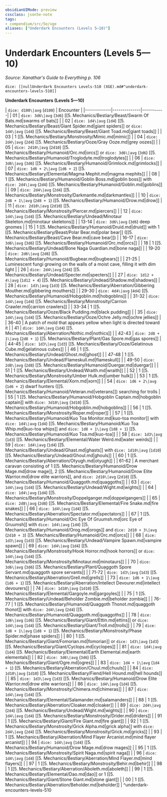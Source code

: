 ```yaml
---
obsidianUIMode: preview
cssclass: json5e-note
tags:
- compendium/src/5e/xge
aliases: ["Underdark Encounters (Levels 5—10)"]
---
```

# Underdark Encounters (Levels 5—10)
*Source: Xanathar's Guide to Everything p. 106* 

`dice: [[nullUnderdark Encounters Levels-510 (XGE).md#^underdark-encounters-levels-510]]`

**Underdark Encounters (Levels 5—10)**

| `dice: d100\|avg` (`d100`) | Encounter |
|-------------|--------------|-----------|
| 01 | `dice: 3d6\|avg` (`3d6`) [[5. Mechanics/Bestiary/Beast/Swarm Of Bats.md\|swarms of bats]] |
| 02 | `dice: 1d4\|avg` (`1d4`) [[5. Mechanics/Bestiary/Beast/Giant Spider.md\|giant spiders]] or `dice: 1d4\|avg` (`1d4`) [[5. Mechanics/Bestiary/Beast/Giant Toad.md\|giant toads]] |
| 03 | 1 [[5. Mechanics/Bestiary/Monstrosity/Mimic.md\|mimic]] |
| 04 | `dice: 2d4\|avg` (`2d4`) [[5. Mechanics/Bestiary/Ooze/Gray Ooze.md\|grey oozes]] |
| 05 | `dice: 2d10\|avg` (`2d10`) [[5. Mechanics/Bestiary/Humanoid/Orc.md\|orcs]] or `dice: 3d6\|avg` (`3d6`) [[5. Mechanics/Bestiary/Humanoid/Troglodyte.md\|troglodytes]] |
| 06 | `dice: 3d6\|avg` (`3d6`) [[5. Mechanics/Bestiary/Humanoid/Grimlock.md\|grimlocks]] |
| 07 | `dice: 1d6 + 2\|avg` (`1d6 + 2`) [[5. Mechanics/Bestiary/Elemental/Magma Mephit.md\|magma mephits]] |
| 08 | 1 [[5. Mechanics/Bestiary/Humanoid/Goblin Boss.md\|goblin boss]] with `dice: 2d4\|avg` (`2d4`) [[5. Mechanics/Bestiary/Humanoid/Goblin.md\|goblins]] |
| 09 | `dice: 2d4\|avg` (`2d4`) [[5. Mechanics/Bestiary/Monstrosity/Darkmantle.md\|darkmantles]] |
| 10 | `dice: 2d8 + 1\|avg` (`2d8 + 1`) [[5. Mechanics/Bestiary/Humanoid/Drow.md\|drow]] |
| 11 | `dice: 2d10\|avg` (`2d10`) [[5. Mechanics/Bestiary/Monstrosity/Piercer.md\|piercers]] |
| 12 | `dice: 1d4\|avg` (`1d4`) [[5. Mechanics/Bestiary/Undead/Minotaur Skeleton.md\|minotaur skeletons]] |
| 13-14 | `dice: 3d6\|avg` (`3d6`) deep gnomes |
| 15 | 1 [[5. Mechanics/Bestiary/Humanoid/Druid.md\|druid]] with 1 [[5. Mechanics/Bestiary/Beast/Polar Bear.md\|polar bear]] ([[5. Mechanics/Bestiary/Beast/Cave Bear.md\|cave bear]]) |
| 16-17 | `dice: 3d6\|avg` (`3d6`) [[5. Mechanics/Bestiary/Humanoid/Orc.md\|orcs]] |
| 18 | 1 [[5. Mechanics/Bestiary/Undead/Bone Naga Guardian.md\|bone naga]] |
| 19-20 | `dice: 2d6\|avg` (`2d6`) [[5. Mechanics/Bestiary/Humanoid/Bugbear.md\|bugbears]] |
| 21-25 | Luminescent fungi growing on the walls of a moist cave, filling it with dim light |
| 26 | `dice: 2d4\|avg` (`2d4`) [[5. Mechanics/Bestiary/Undead/Specter.md\|specters]] |
| 27 | `dice: 1d12 + 4\|avg` (`1d12 + 4`) [[5. Mechanics/Bestiary/Undead/Shadow.md\|shadows]] |
| 28 | `dice: 1d3\|avg` (`1d3`) [[5. Mechanics/Bestiary/Aberration/Gibbering Mouther.md\|gibbering mouthers]] |
| 29-30 | `dice: 4d4\|avg` (`4d4`) [[5. Mechanics/Bestiary/Humanoid/Hobgoblin.md\|hobgoblins]] |
| 31-32 | `dice: 1d4\|avg` (`1d4`) [[5. Mechanics/Bestiary/Monstrosity/Carrion Crawler.md\|carrion crawlers]] |
| 33-34 | 1 [[5. Mechanics/Bestiary/Ooze/Black Pudding.md\|black pudding]] |
| 35 | `dice: 1d4\|avg` (`1d4`) [[5. Mechanics/Bestiary/Ooze/Ochre Jelly.md\|ochre jellies]] |
| 36-40 | A patch of mold that appears yellow when light is directed toward it |
| 41 | `dice: 1d4\|avg` (`1d4`) [[5. Mechanics/Bestiary/Aberration/Nothic.md\|nothics]] |
| 42-43 | `dice: 2d8 + 1\|avg` (`2d8 + 1`) [[5. Mechanics/Bestiary/Plant/Gas Spore.md\|gas spores]] |
| 44-45 | `dice: 1d3\|avg` (`1d3`) [[5. Mechanics/Bestiary/Ooze/Gelatinous Cube.md\|gelatinous cubes]] |
| 46 | 1 [[5. Mechanics/Bestiary/Undead/Ghost.md\|ghost]] |
| 47-48 | 1 [[5. Mechanics/Bestiary/Undead/Flameskull.md\|flameskull]] |
| 49-50 | `dice: 2d8\|avg` (`2d8`) [[5. Mechanics/Bestiary/Humanoid/Duergar.md\|duergar]] |
| 51 | 1 [[5. Mechanics/Bestiary/Undead/Wraith.md\|wraith]] |
| 52 | 1 [[5. Mechanics/Bestiary/Monstrosity/Umber Hulk.md\|umber hulk]] |
| 53 | 1 [[5. Mechanics/Bestiary/Elemental/Xorn.md\|xorn]] |
| 54 | `dice: 1d6 + 2\|avg` (`1d6 + 2`) dwarf hunters ([[5. Mechanics/Bestiary/Humanoid/Veteran.md\|veterans]]) searching for trolls |
| 55 | 1 [[5. Mechanics/Bestiary/Humanoid/Hobgoblin Captain.md\|hobgoblin captain]] with `dice: 3d10\|avg` (`3d10`) [[5. Mechanics/Bestiary/Humanoid/Hobgoblin.md\|hobgoblins]] |
| 56 | 1 [[5. Mechanics/Bestiary/Monstrosity/Roper.md\|roper]] |
| 57 | 1 [[5. Mechanics/Bestiary/Humanoid/Kuo Toa Monitor.md\|kuo-toa monitor]] with `dice: 1d4\|avg` (`1d4`) [[5. Mechanics/Bestiary/Humanoid/Kuo Toa Whip.md\|kuo-toa whips]] and `dice: 1d8 + 1\|avg` (`1d8 + 1`) [[5. Mechanics/Bestiary/Humanoid/Kuo Toa.md\|kuo-toa]] |
| 58 | `dice: 1d3\|avg` (`1d3`) [[5. Mechanics/Bestiary/Elemental/Water Weird.md\|water weirds]] |
| 59 | `dice: 1d4\|avg` (`1d4`) [[5. Mechanics/Bestiary/Undead/Ghast.md\|ghasts]] with `dice: 1d10\|avg` (`1d10`) [[5. Mechanics/Bestiary/Undead/Ghoul.md\|ghouls]] |
| 60 | 1 [[5. Mechanics/Bestiary/Aberration/Otyugh.md\|otyugh]] |
| 61-62 | A merchant caravan consisting of 1 [[5. Mechanics/Bestiary/Humanoid/Drow Mage.md\|drow mage]], 2 [[5. Mechanics/Bestiary/Humanoid/Drow Elite Warrior.md\|drow elite warriors]], and `dice: 2d10\|avg` (`2d10`) [[5. Mechanics/Bestiary/Humanoid/Quaggoth.md\|quaggoths]] |
| 63 | `dice: 1d4\|avg` (`1d4`) [[5. Mechanics/Bestiary/Undead/Wight.md\|wights]] |
| 64 | `dice: 1d4\|avg` (`1d4`) [[5. Mechanics/Bestiary/Monstrosity/Doppelganger.md\|doppelgangers]] |
| 65 | `dice: 2d8\|avg` (`2d8`) [[5. Mechanics/Bestiary/Elemental/Fire Snake.md\|fire snakes]] |
| 66 | `dice: 1d4\|avg` (`1d4`) [[5. Mechanics/Bestiary/Aberration/Spectator.md\|spectators]] |
| 67 | 1 [[5. Mechanics/Bestiary/Humanoid/Orc Eye Of Gruumsh.md\|orc Eye of Gruumsh]] with `dice: 1d4\|avg` (`1d4`) [[5. Mechanics/Bestiary/Humanoid/Orog.md\|orogs]] and `dice: 2d10 + 3\|avg` (`2d10 + 3`) [[5. Mechanics/Bestiary/Humanoid/Orc.md\|orcs]] |
| 68 | `dice: 1d3\|avg` (`1d3`) [[5. Mechanics/Bestiary/Undead/Vampire Spawn.md\|vampire spawn]] |
| 69 | `dice: 1d4\|avg` (`1d4`) [[5. Mechanics/Bestiary/Monstrosity/Hook Horror.md\|hook horrors]] or `dice: 1d4\|avg` (`1d4`) [[5. Mechanics/Bestiary/Monstrosity/Minotaur.md\|minotaurs]] |
| 70 | `dice: 3d6\|avg` (`3d6`) [[5. Mechanics/Bestiary/Plant/Quaggoth Spore Servant.md\|quaggoth spore servants]] |
| 71-72 | `dice: 1d3\|avg` (`1d3`) [[5. Mechanics/Bestiary/Aberration/Grell.md\|grells]] |
| 73 | `dice: 1d6 + 1\|avg` (`1d6 + 1`) [[5. Mechanics/Bestiary/Aberration/Intellect Devourer.md\|intellect devourers]] |
| 74 | `dice: 1d10\|avg` (`1d10`) [[5. Mechanics/Bestiary/Elemental/Gargoyle.md\|gargoyles]] |
| 75 | 1 [[5. Mechanics/Bestiary/Undead/Beholder Zombie.md\|beholder zombie]] |
| 76-77 | 1 [[5. Mechanics/Bestiary/Humanoid/Quaggoth Thonot.md\|quaggoth thonot]] with `dice: 2d4\|avg` (`2d4`) [[5. Mechanics/Bestiary/Humanoid/Quaggoth.md\|quaggoths]] |
| 78 | `dice: 1d6\|avg` (`1d6`) [[5. Mechanics/Bestiary/Giant/Ettin.md\|ettins]] or `dice: 1d4\|avg` (`1d4`) [[5. Mechanics/Bestiary/Giant/Troll.md\|trolls]] |
| 79 | `dice: 1d8 + 1\|avg` (`1d8 + 1`) [[5. Mechanics/Bestiary/Monstrosity/Phase Spider.md\|phase spiders]] |
| 80 | 1 [[5. Mechanics/Bestiary/Giant/Fomorian.md\|fomorian]] or `dice: 1d3\|avg` (`1d3`) [[5. Mechanics/Bestiary/Giant/Cyclops.md\|cyclopes]] |
| 81 | `dice: 1d4\|avg` (`1d4`) [[5. Mechanics/Bestiary/Elemental/Earth Elemental.md\|earth elementals]] |
| 82 | `dice: 3d6\|avg` (`3d6`) [[5. Mechanics/Bestiary/Giant/Ogre.md\|ogres]] |
| 83 | `dice: 1d4 + 1\|avg` (`1d4 + 1`) [[5. Mechanics/Bestiary/Aberration/Chuul.md\|chuuls]] |
| 84 | `dice: 1d10\|avg` (`1d10`) [[5. Mechanics/Bestiary/Fiend/Hell Hound.md\|hell hounds]] |
| 85 | `dice: 1d3\|avg` (`1d3`) [[5. Mechanics/Bestiary/Humanoid/Drow Elite Warrior.md\|drow elite warriors]] |
| 86 | `dice: 1d4\|avg` (`1d4`) [[5. Mechanics/Bestiary/Monstrosity/Chimera.md\|chimeras]] |
| 87 | `dice: 1d4\|avg` (`1d4`) [[5. Mechanics/Bestiary/Elemental/Salamander.md\|salamanders]] |
| 88 | 1 [[5. Mechanics/Bestiary/Aberration/Cloaker.md\|cloaker]] |
| 89 | `dice: 2d4\|avg` (`2d4`) [[5. Mechanics/Bestiary/Undead/Wight.md\|wights]] |
| 90 | `dice: 1d4\|avg` (`1d4`) [[5. Mechanics/Bestiary/Monstrosity/Drider.md\|driders]] |
| 91 | 1 [[5. Mechanics/Bestiary/Giant/Fire Giant.md\|fire giant]] |
| 92 | 1 [[5. Mechanics/Bestiary/Monstrosity/Grick Alpha.md\|grick alpha]] with `dice: 2d4\|avg` (`2d4`) [[5. Mechanics/Bestiary/Monstrosity/Grick.md\|gricks]] |
| 93 | 1 [[5. Mechanics/Bestiary/Aberration/Mind Flayer Arcanist.md\|mind flayer arcanist]] |
| 94 | `dice: 1d4\|avg` (`1d4`) [[5. Mechanics/Bestiary/Humanoid/Drow Mage.md\|drow mages]] |
| 95 | 1 [[5. Mechanics/Bestiary/Monstrosity/Spirit Naga.md\|spirit naga]] |
| 96 | `dice: 1d4\|avg` (`1d4`) [[5. Mechanics/Bestiary/Aberration/Mind Flayer.md\|mind flayers]] |
| 97 | 1 [[5. Mechanics/Bestiary/Monstrosity/Behir.md\|behir]] |
| 98 | 1 [[5. Mechanics/Bestiary/Aberration/Aboleth.md\|aboleth]] |
| 99 | 1 [[5. Mechanics/Bestiary/Elemental/Dao.md\|dao]] or 1 [[5. Mechanics/Bestiary/Giant/Stone Giant.md\|stone giant]] |
| 00 | 1 [[5. Mechanics/Bestiary/Aberration/Beholder.md\|beholder]] |
^underdark-encounters-levels-510